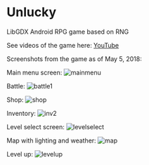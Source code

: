 # Unlucky
LibGDX Android RPG game based on RNG

See videos of the game here: [YouTube](https://www.youtube.com/channel/UC-oA-vkeYrgEy23Sq2PLC8w/videos?shelf_id=0&sort=dd&view=0)

Screenshots from the game as of May 5, 2018: 

Main menu screen:
![mainmenu](https://user-images.githubusercontent.com/29984767/38692381-85698bfc-3e51-11e8-9d91-3ad42d0fc11e.PNG)

Battle:
![battle1](https://user-images.githubusercontent.com/29984767/38692462-d1afaaf0-3e51-11e8-8acf-5dad5852f630.PNG)

Shop:
![shop](https://user-images.githubusercontent.com/29984767/39668560-b8f5cca6-509e-11e8-8ed9-5eb6663e18ab.PNG)

Inventory:
![inv2](https://user-images.githubusercontent.com/29984767/39668556-a775592e-509e-11e8-8aab-cb2d4fce72f1.PNG)

Level select screen:
![levelselect](https://user-images.githubusercontent.com/29984767/38692422-b27c81c6-3e51-11e8-97b8-a784539e4848.PNG)

Map with lighting and weather:
![map](https://user-images.githubusercontent.com/29984767/39668549-8d7c3c90-509e-11e8-828b-98686d169df9.PNG)

Level up:
![levelup](https://user-images.githubusercontent.com/29984767/38692473-d63b2efa-3e51-11e8-85d6-a92d3b8447fe.PNG)

